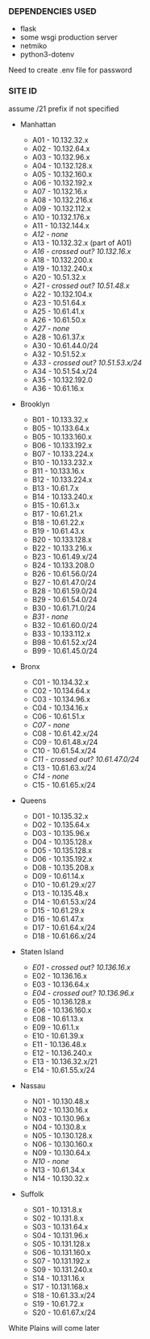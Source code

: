 ### DEPENDENCIES USED
* flask
* some wsgi production server
* netmiko
* python3-dotenv

Need to create .env file for password

### SITE ID
assume /21 prefix if not specified
* Manhattan
    * A01 - 10.132.32.x 
    * A02 - 10.132.64.x
    * A03 - 10.132.96.x
    * A04 - 10.132.128.x
    * A05 - 10.132.160.x
    * A06 - 10.132.192.x
    * A07 - 10.132.16.x
    * A08 - 10.132.216.x
    * A09 - 10.132.112.x
    * A10 - 10.132.176.x
    * A11 - 10.132.144.x
    * *A12 - none*
    * A13 - 10.132.32.x (part of A01)
    * *A16 - crossed out? 10.132.16.x*
    * A18 - 10.132.200.x 
    * A19 - 10.132.240.x
    * A20 - 10.51.32.x
    * *A21 - crossed out? 10.51.48.x*
    * A22 - 10.132.104.x
    * A23 - 10.51.64.x
    * A25 - 10.61.41.x
    * A26 - 10.61.50.x
    * *A27 - none*
    * A28 - 10.61.37.x
    * A30 - 10.61.44.0/24
    * A32 - 10.51.52.x
    * *A33 - crossed out? 10.51.53.x/24*
    * A34 - 10.51.54.x/24
    * A35 - 10.132.192.0
    * A36 - 10.61.16.x

* Brooklyn
    * B01 - 10.133.32.x
    * B05 - 10.133.64.x
    * B05 - 10.133.160.x
    * B06 - 10.133.192.x
    * B07 - 10.133.224.x
    * B10 - 10.133.232.x
    * B11 - 10.133.16.x
    * B12 - 10.133.224.x
    * B13 - 10.61.7.x
    * B14 - 10.133.240.x
    * B15 - 10.61.3.x
    * B17 - 10.61.21.x
    * B18 - 10.61.22.x
    * B19 - 10.61.43.x
    * B20 - 10.133.128.x
    * B22 - 10.133.216.x
    * B23 - 10.61.49.x/24
    * B24 - 10.133.208.0
    * B26 - 10.61.56.0/24
    * B27 - 10.61.47.0/24
    * B28 - 10.61.59.0/24
    * B29 - 10.61.54.0/24
    * B30 - 10.61.71.0/24
    * *B31 - none*
    * B32 - 10.61.60.0/24
    * B33 - 10.133.112.x
    * B98 - 10.61.52.x/24
    * B99 - 10.61.45.0/24

* Bronx
    * C01 - 10.134.32.x
    * C02 - 10.134.64.x
    * C03 - 10.134.96.x
    * C04 - 10.134.16.x
    * C06 - 10.61.51.x
    * *C07 - none*
    * C08 - 10.61.42.x/24
    * C09 - 10.61.48.x/24
    * C10 - 10.61.54.x/24
    * *C11 - crossed out? 10.61.47.0/24*
    * C13 - 10.61.63.x/24
    * *C14 - none*
    * C15 - 10.61.65.x/24

* Queens
    * D01 - 10.135.32.x
    * D02 - 10.135.64.x
    * D03 - 10.135.96.x
    * D04 - 10.135.128.x
    * D05 - 10.135.128.x
    * D06 - 10.135.192.x
    * D08 - 10.135.208.x
    * D09 - 10.61.14.x
    * D10 - 10.61.29.x/27
    * D13 - 10.135.48.x
    * D14 - 10.61.53.x/24
    * D15 - 10.61.29.x
    * D16 - 10.61.47.x
    * D17 - 10.61.64.x/24
    * D18 - 10.61.66.x/24

* Staten Island
    * *E01 - crossed out? 10.136.16.x*
    * E02 - 10.136.16.x
    * E03 - 10.136.64.x
    * *E04 - crossed out? 10.136.96.x*
    * E05 - 10.136.128.x
    * E06 - 10.136.160.x
    * E08 - 10.61.13.x
    * E09 - 10.61.1.x
    * E10 - 10.61.39.x
    * E11 - 10.136.48.x
    * E12 - 10.136.240.x
    * E13 - 10.136.32.x/21
    * E14 - 10.61.55.x/24

* Nassau
    * N01 - 10.130.48.x
    * N02 - 10.130.16.x
    * N03 - 10.130.96.x
    * N04 - 10.130.8.x
    * N05 - 10.130.128.x
    * N06 - 10.130.160.x
    * N09 - 10.130.64.x
    * *N10 - none*
    * N13 - 10.61.34.x
    * N14 - 10.130.32.x

* Suffolk
    * S01 - 10.131.8.x
    * S02 - 10.131.8.x
    * S03 - 10.131.64.x
    * S04 - 10.131.96.x
    * S05 - 10.131.128.x
    * S06 - 10.131.160.x
    * S07 - 10.131.192.x
    * S09 - 10.131.240.x
    * S14 - 10.131.16.x
    * S17 - 10.131.168.x
    * S18 - 10.61.33.x/24
    * S19 - 10.61.72.x
    * S20 - 10.61.67.x/24

White Plains will come later 

